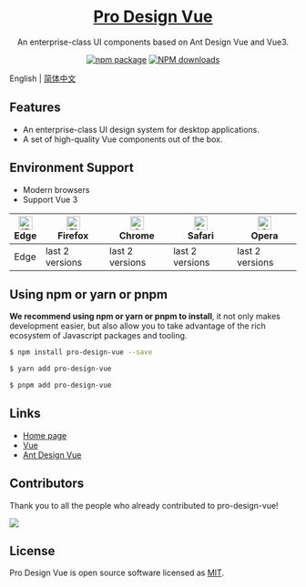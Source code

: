 <h1 align="center">
  <a href="https://www.antdv.com/" target="_blank">Pro Design Vue</a>
</h1>

<div align="center">

An enterprise-class UI components based on Ant Design Vue and Vue3.

[![npm package](https://img.shields.io/npm/v/pro-design-vue.svg?style=flat-square)](https://www.npmjs.org/package/pro-design-vue) [![NPM downloads](http://img.shields.io/npm/dm/pro-design-vue.svg?style=flat-square)](http://www.npmtrends.com/pro-design-vue)

</div>

English | [简体中文](./README-zh_CN.md)

## Features

- An enterprise-class UI design system for desktop applications.
- A set of high-quality Vue components out of the box.

## Environment Support

- Modern browsers
- Support Vue 3

| [<img src="https://raw.githubusercontent.com/alrra/browser-logos/master/src/edge/edge_48x48.png" alt="IE / Edge" width="24px" height="24px" />](http://godban.github.io/browsers-support-badges/)</br>Edge | [<img src="https://raw.githubusercontent.com/alrra/browser-logos/master/src/firefox/firefox_48x48.png" alt="Firefox" width="24px" height="24px" />](http://godban.github.io/browsers-support-badges/)</br>Firefox | [<img src="https://raw.githubusercontent.com/alrra/browser-logos/master/src/chrome/chrome_48x48.png" alt="Chrome" width="24px" height="24px" />](http://godban.github.io/browsers-support-badges/)</br>Chrome | [<img src="https://raw.githubusercontent.com/alrra/browser-logos/master/src/safari/safari_48x48.png" alt="Safari" width="24px" height="24px" />](http://godban.github.io/browsers-support-badges/)</br>Safari | [<img src="https://raw.githubusercontent.com/alrra/browser-logos/master/src/opera/opera_48x48.png" alt="Opera" width="24px" height="24px" />](http://godban.github.io/browsers-support-badges/)</br>Opera |
| ---------------------------------------------------------------------------------------------------------------------------------------------------------------------------------------------------------- | ----------------------------------------------------------------------------------------------------------------------------------------------------------------------------------------------------------------- | ------------------------------------------------------------------------------------------------------------------------------------------------------------------------------------------------------------- | ------------------------------------------------------------------------------------------------------------------------------------------------------------------------------------------------------------- | --------------------------------------------------------------------------------------------------------------------------------------------------------------------------------------------------------- |
| Edge                                                                                                                                                                                                       | last 2 versions                                                                                                                                                                                                   | last 2 versions                                                                                                                                                                                               | last 2 versions                                                                                                                                                                                               | last 2 versions                                                                                                                                                                                           |

## Using npm or yarn or pnpm

**We recommend using npm or yarn or pnpm to install**, it not only makes development easier, but also allow you to take advantage of the rich ecosystem of Javascript packages and tooling.

```bash
$ npm install pro-design-vue --save
```

```bash
$ yarn add pro-design-vue
```

```bash
$ pnpm add pro-design-vue
```

## Links

- [Home page](https://github.com/pro-design-vue)
- [Vue](https://vuejs.org/)
- [Ant Design Vue](https://www.antdv.com/)

## Contributors

Thank you to all the people who already contributed to pro-design-vue!

<a href="https://github.com/pro-design-vue/pro-design/graphs/contributors">
  <img src="https://contrib.rocks/image?repo=pro-design-vue/pro-design&max=100&columns=15" />
</a>

## License

Pro Design Vue is open source software licensed as
[MIT](https://github.com/pro-design-vue/pro-design/blob/master/LICENSE).
